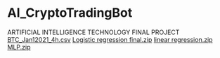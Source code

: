 # AI_CryptoTradingBot
ARTIFICIAL INTELLIGENCE TECHNOLOGY FINAL PROJECT
[BTC_Jan12021_4h.csv](https://github.com/mrcatdob/Issara-Netsuwan/files/8605072/BTC_Jan12021_4h.csv)
[Logistic regression final.zip](https://github.com/mrcatdob/Issara-Netsuwan/files/8605152/Logistic.regression.final.zip)
[linear regression.zip](https://github.com/mrcatdob/Issara-Netsuwan/files/8605153/linear.regression.zip)
[MLP.zip](https://github.com/mrcatdob/Issara-Netsuwan/files/8605154/MLP.zip)
